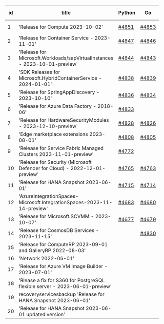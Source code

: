 | id | title | Python | Go | Java | Js | created date | target date | status |
| ------ | ------ | ------ | ------ | ------ | ------ | ------ | ------ | :-----: |
| 1 | 'Release for Compute 2023-10-02'  | [#4851](https://github.com/Azure/sdk-release-request/issues/4851)  | [#4853](https://github.com/Azure/sdk-release-request/issues/4853)  | [#4850](https://github.com/Azure/sdk-release-request/issues/4850)  | [#4852](https://github.com/Azure/sdk-release-request/issues/4852)  | 12-26 | 01-26 |  |
| 2 | 'Release for Container Service - 2023-11-01'  | [#4847](https://github.com/Azure/sdk-release-request/issues/4847)  | [#4846](https://github.com/Azure/sdk-release-request/issues/4846)  | [#4848](https://github.com/Azure/sdk-release-request/issues/4848)  | [#4849](https://github.com/Azure/sdk-release-request/issues/4849)  | 12-21 | 01-26 | Hold on by JS/Java/Python/ |
| 3 | 'Release for Microsoft.Workloads/sapVirtualInstances - 2023-10-01-preview'  | [#4844](https://github.com/Azure/sdk-release-request/issues/4844)  | [#4843](https://github.com/Azure/sdk-release-request/issues/4843)  | [#4845](https://github.com/Azure/sdk-release-request/issues/4845)  | [#4842](https://github.com/Azure/sdk-release-request/issues/4842)  | 12-20 | 01-26 | Hold on by JS/Java/Go/Python/ |
| 4 | 'SDK Releases for Microsoft.HybridContainerService - 2024-01-01'  | [#4838](https://github.com/Azure/sdk-release-request/issues/4838)  | [#4839](https://github.com/Azure/sdk-release-request/issues/4839)  | [#4840](https://github.com/Azure/sdk-release-request/issues/4840)  | [#4841](https://github.com/Azure/sdk-release-request/issues/4841)  | 12-18 | 01-26 |  |
| 5 | 'Release for SpringAppDiscovery - 2023-10-10'  | [#4836](https://github.com/Azure/sdk-release-request/issues/4836)  | [#4834](https://github.com/Azure/sdk-release-request/issues/4834)  | [#4837](https://github.com/Azure/sdk-release-request/issues/4837)  | [#4835](https://github.com/Azure/sdk-release-request/issues/4835)  | 12-15 | 01-26 |  |
| 6 | 'Release for Azure Data Factory - 2018-06'  | [#4833](https://github.com/Azure/sdk-release-request/issues/4833)  |  |  |  | 12-15 | 01-26 |  |
| 7 | 'Release for HardwareSecurityModules  - 2023-12-10-preview'  | [#4828](https://github.com/Azure/sdk-release-request/issues/4828)  | [#4826](https://github.com/Azure/sdk-release-request/issues/4826)  | [#4827](https://github.com/Azure/sdk-release-request/issues/4827)  |  | 12-11 | 01-26 |  |
| 8 | 'Edge marketplace extensions 2023-08-01'  | [#4808](https://github.com/Azure/sdk-release-request/issues/4808)  | [#4805](https://github.com/Azure/sdk-release-request/issues/4805)  | [#4807](https://github.com/Azure/sdk-release-request/issues/4807)  | [#4806](https://github.com/Azure/sdk-release-request/issues/4806)  | 11-29 | 02-23 | Hold on by JS/Java/Go/Python/ |
| 9 | 'Release for Service Fabric Managed Clusters 2023-11-01-preview'  | [#4772](https://github.com/Azure/sdk-release-request/issues/4772)  |  |  |  | 11-21 | 12-22 | Hold on by Python/ |
| 10 | 'Release for Security (Microsoft Defender for Cloud) - 2022-12-01-preview'  | [#4765](https://github.com/Azure/sdk-release-request/issues/4765)  | [#4763](https://github.com/Azure/sdk-release-request/issues/4763)  | [#4764](https://github.com/Azure/sdk-release-request/issues/4764)  | [#4762](https://github.com/Azure/sdk-release-request/issues/4762)  | 11-13 | 01-26 | Hold on by JS/Java/Go/Python/ |
| 11 | 'Release for HANA Snapshot 2023-06-01'  | [#4715](https://github.com/Azure/sdk-release-request/issues/4715)  | [#4714](https://github.com/Azure/sdk-release-request/issues/4714)  |  |  | 11-06 | 12-22 |  |
| 12 | 'AzureIntegrationSpaces-Microsoft.IntegrationSpaces-2023-11-14-preview'  | [#4683](https://github.com/Azure/sdk-release-request/issues/4683)  | [#4680](https://github.com/Azure/sdk-release-request/issues/4680)  | [#4682](https://github.com/Azure/sdk-release-request/issues/4682)  | [#4681](https://github.com/Azure/sdk-release-request/issues/4681)  | 10-24 | 01-26 | Hold on by JS/Java/Python/ |
| 13 | 'Release for Microsoft.SCVMM - 2023-10-07'  | [#4677](https://github.com/Azure/sdk-release-request/issues/4677)  | [#4679](https://github.com/Azure/sdk-release-request/issues/4679)  | [#4678](https://github.com/Azure/sdk-release-request/issues/4678)  | [#4676](https://github.com/Azure/sdk-release-request/issues/4676)  | 10-23 | 12-22 | Hold on by JS/Java/Go/Python/ |
| 14 | 'Release for CosmosDB Services - 2023-11-15'  |  | [#4830](https://github.com/Azure/sdk-release-request/issues/4830)  | [#4829](https://github.com/Azure/sdk-release-request/issues/4829)  | [#4831](https://github.com/Azure/sdk-release-request/issues/4831)  | 12-12 | 01-26 |  |
| 15 | 'Release for ComputeRP 2023-09-01 and GalleryRP 2022-08-03'  |  |  | [#4821](https://github.com/Azure/sdk-release-request/issues/4821)  |  | 12-06 |  |  |
| 16 | 'Network 2022-06-01'  |  |  | [#4810](https://github.com/Azure/sdk-release-request/issues/4810)  |  | 12-04 |  |  |
| 17 | 'Release for Azure VM Image Builder - 2023-07-01'  |  |  | [#4801](https://github.com/Azure/sdk-release-request/issues/4801)  |  | 11-29 | 12-22 | Hold on by Java/ |
| 18 | 'Rlease a fix for S360 for PostgreSQL flexible server - 2023-06-01-preview'  |  |  | [#4781](https://github.com/Azure/sdk-release-request/issues/4781)  |  | 11-27 | 12-22 |  |
| 19 | recoveryservicesbackup 'Release for HANA Snapshot 2023-06-01'  |  |  | [#4713](https://github.com/Azure/sdk-release-request/issues/4713)  |  | 11-06 | 11-24 | Hold on by Java/ |
| 20 | 'Release for HANA Snapshot 2023-06-01 updated version'  |  |  |  | [#4825](https://github.com/Azure/sdk-release-request/issues/4825)  | 12-08 | 01-26 |  |
